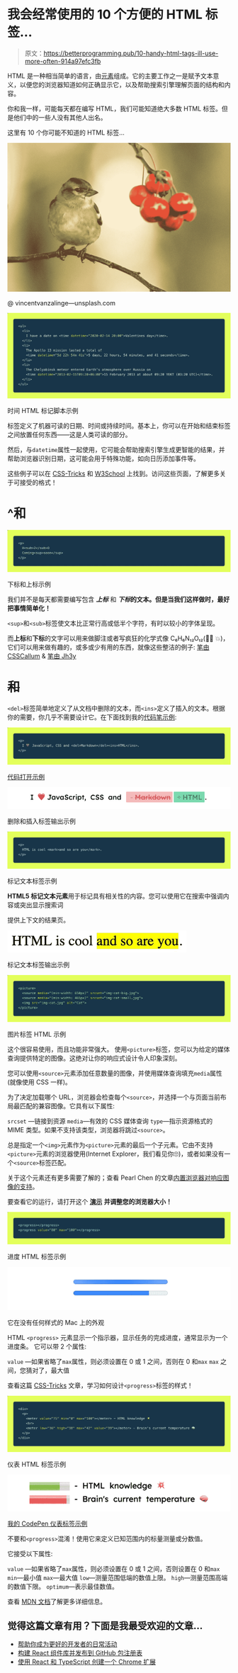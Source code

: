# 我会经常使用的 10 个方便的 HTML 标签…

> 原文：<https://betterprogramming.pub/10-handy-html-tags-ill-use-more-often-914a97efc3fb>

HTML 是一种相当简单的语言，由[元素](https://developer.mozilla.org/en-US/docs/Glossary/Element)组成。它的主要工作之一是赋予文本意义，以便您的浏览器知道如何正确显示它，以及帮助搜索引擎理解页面的结构和内容。

你和我一样，可能每天都在编写 HTML，我们可能知道绝大多数 HTML 标签。但是他们中的一些人没有其他人出名。

这里有 10 个你可能不知道的 HTML 标签…

![](img/4da870acb037af592bf5a54cef52d439.png)

@ vincentvanzalinge—unsplash.com

![](img/64fe91911d39dac1662240fff9cf2fd5.png)

时间 HTML 标记脚本示例

标签定义了机器可读的日期、时间或持续时间。基本上，你可以在开始和结束标签之间放置任何东西——这是人类可读的部分。

然后，与`datetime`属性一起使用，它可能会帮助搜索引擎生成更智能的结果，并帮助浏览器识别日期，这可能会用于特殊功能，如向日历添加事件等。

这些例子可以在 [CSS-Tricks](https://css-tricks.com/time-element/) 和 [W3School](https://www.w3schools.com/tags/tag_time.asp) 上找到。访问这些页面，了解更多关于可接受的格式！

# ^和

![](img/c7aeeda755ce2c8366029251755a2c90.png)

下标和上标示例

我们并不是每天都需要编写包含 ***上标*** 和 ***下标*的文本。但是当我们这样做时，最好把事情简单化！**

`<sup>`和`<sub>`标签使文本比正常行高或低半个字符，有时以较小的字体呈现。

而**上标**和**下标**的文字可以用来做脚注或者写疯狂的化学式像 C₆H₆N₁₂O₁₂(👨‍🔬 💥)，它们可以用来做有趣的，或多或少有用的东西，就像这些整洁的例子:
[笔由 CSSCallum](https://codepen.io/csscallum/pen/Awqki) & [笔由 Jh3y](https://codepen.io/jh3y/pen/mLgmwo)

# ~~和~~

`<del>`标签简单地定义了从文档中删除的文本，而`<ins>`定义了插入的文本。根据你的需要，你几乎不需要设计它。在下面找到我的[代码笔示例](https://codepen.io/thmsgbrt/pen/jONMeQm):

![](img/5e361a9e4967fa60519f5c64eb7e62cf.png)

[代码打开示例](https://codepen.io/thmsgbrt/pen/jONMeQm)

![](img/ef0d6d3306a93c8fe34cb63162f15303.png)

删除和插入标签输出示例

![](img/4043aded687388b4ca84d127ea776d5d.png)

标记文本标签示例

**HTML5 标记文本元素**用于标记具有相关性的内容。您可以使用它在搜索中强调内容或突出显示搜索词

提供上下文的结果页。

![](img/4b5962506681b082acf8430160085200.png)

标记文本标签输出示例

![](img/9379c0826b6025842b695f1552f27093.png)

图片标签 HTML 示例

这个很容易使用，而且功能非常强大。
使用`<picture>`标签，您可以为给定的媒体查询提供特定的图像。这绝对让你的响应式设计令人印象深刻。

您可以使用`<source>`元素添加任意数量的图像，并使用媒体查询填充`media`属性(就像使用 CSS 一样)。

为了决定加载哪个 URL，浏览器会检查每个`<source>`，并选择一个与页面当前布局最匹配的兼容图像。它具有以下属性:

`srcset` —链接到资源
`media`—有效的 CSS 媒体查询
`type`—指示资源格式的 MIME 类型。如果不支持该类型，浏览器将跳过`<source>`。

总是指定一个`<img>`元素作为`<picture>`元素的最后一个子元素。它由不支持`<picture>`元素的浏览器使用(Internet Explorer，我们看见你🙄)，或者如果没有一个`<source>`标签匹配。

关于这个元素还有更多需要了解的；查看 Pearl Chen 的文章[内置浏览器对响应图像的支持](https://www.html5rocks.com/en/tutorials/responsive/picture-element/)。

要查看它的运行，请打开这个 [**演示**](https://googlechrome.github.io/samples/picture-element/) **并调整您的浏览器大小！**

![](img/9423ee607bafb10791c325e13af1fcc3.png)

进度 HTML 标签示例

![](img/a2722d3a01eb027108918df0b045e391.png)

它在没有任何样式的 Mac 上的外观

HTML `<progress>` 元素显示一个指示器，显示任务的完成进度，通常显示为一个进度条。
它可以带 2 个属性:

`value` —如果省略了`max`属性，则必须设置在 0 或 1 之间，否则在 0 和`max`
`max` 之间，您猜对了，最大值

查看这篇 [CSS-Tricks](https://css-tricks.com/html5-progress-element/) 文章，学习如何设计`<progress>`标签的样式！

![](img/2d42186237bc0d011e86b28cdf242105.png)

仪表 HTML 标签示例

![](img/b4c2eec2f1c7e7d5033481556b73bbf2.png)

[我的 CodePen 仪表标签示例](https://codepen.io/thmsgbrt/pen/rNBWaeN)

不要和`<progress>`混淆！使用它来定义已知范围内的标量测量或分数值。

它接受以下属性:

`value` —如果省略了`max`属性，则必须设置在 0 或 1 之间，否则设置在 0 和`max`
`min`—最小值
`max`—最大值
`low`—测量范围低端的数值上限。
`high`—测量范围高端的数值下限。
`optimum`—表示最佳数值。

查看 [MDN 文档](https://developer.mozilla.org/en-US/docs/Web/HTML/Element/meter)了解更多详细信息。

## 觉得这篇文章有用？下面是我最受欢迎的文章…

*   [帮助你成为更好的开发者的日常活动](https://medium.com/better-programming/everyday-activities-to-become-a-better-developer-3d00ec8d14a5)
*   [构建 React 组件库并发布到 GitHub 包注册表](https://medium.com/better-programming/build-your-very-own-react-component-library-and-publish-it-to-github-package-registry-192a688a51fd)
*   [使用 React 和 TypeScript 创建一个 Chrome 扩展](https://medium.com/better-programming/create-a-chrome-extension-using-react-and-typescript-50e94e14320c)